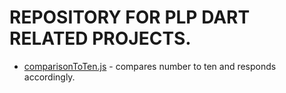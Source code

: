 # REPOSITORY FOR PLP DART RELATED PROJECTS.

* [comparisonToTen.js](./comparisonToTen.dart) - compares number to ten and responds accordingly.
